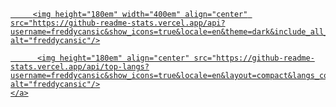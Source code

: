 <p align="center">
	<a href="https://github.com/freddycansic">

		 <img height="180em" width="400em" align="center" src="https://github-readme-stats.vercel.app/api?username=freddycansic&show_icons=true&locale=en&theme=dark&include_all_commits=true&count_private=true" alt="freddycansic"/>

		  <img height="180em" align="center" src="https://github-readme-stats.vercel.app/api/top-langs?username=freddycansic&show_icons=true&locale=en&layout=compact&langs_count=8&theme=dark" alt="freddycansic"/>
	</a>
</p>
